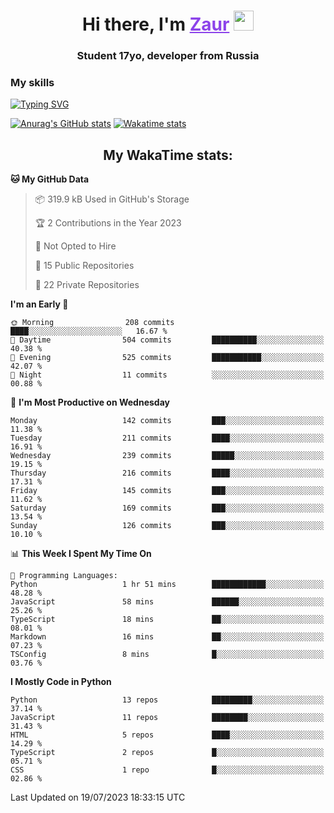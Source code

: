 <h1 align="center">
    Hi there, I'm 
    <a href="https://t.me/skyguy" target="_blank" style="color: #8C43EA">Zaur</a>
    <img src="https://github.com/blackcater/blackcater/raw/main/images/Hi.gif" height="32">
</h1>

<h3 align="center">
    Student 17yo, developer from Russia
</h3>  

### **My skills**
[![Typing SVG](https://readme-typing-svg.herokuapp.com?font=Oxanium&duration=3000&pause=1500&color=8C43EA&height=30&lines=Python:+FastAPI,+Flask,+Aiogram,+Telethon;SQL:+PostgreSQL,+SQLite;Javascript:+React.js;HTML,+CSS+(SCSS))](https://git.io/typing-svg)

[![Anurag's GitHub stats](https://github-readme-stats.vercel.app/api?username=mrskyguy&hide_title=true&count_private=true&show_icons=true&title_color=8C43EA&icon_color=BE57EA&bg_color=30,191919,341b56&text_color=B1B1B1&border_radius=10&hide_border=true)](https://github.com/anuraghazra/github-readme-stats)
[![Wakatime stats](https://github-readme-stats.vercel.app/api/wakatime?username=skyguy&hide_title=true&show_icons=true&title_color=8C43EA&icon_color=BE57EA&bg_color=30,191919,341b56&text_color=B1B1B1&border_radius=10&hide_border=true)](https://github.com/anuraghazra/github-readme-stats)


<h2 align="center"> My WakaTime stats: </h2>

<!--START_SECTION:waka-->
**🐱 My GitHub Data** 

> 📦 319.9 kB Used in GitHub's Storage 
 > 
> 🏆 2 Contributions in the Year 2023
 > 
> 🚫 Not Opted to Hire
 > 
> 📜 15 Public Repositories 
 > 
> 🔑 22 Private Repositories 
 > 
**I'm an Early 🐤** 

```text
🌞 Morning                208 commits         ████░░░░░░░░░░░░░░░░░░░░░   16.67 % 
🌆 Daytime                504 commits         ██████████░░░░░░░░░░░░░░░   40.38 % 
🌃 Evening                525 commits         ███████████░░░░░░░░░░░░░░   42.07 % 
🌙 Night                  11 commits          ░░░░░░░░░░░░░░░░░░░░░░░░░   00.88 % 
```
📅 **I'm Most Productive on Wednesday** 

```text
Monday                   142 commits         ███░░░░░░░░░░░░░░░░░░░░░░   11.38 % 
Tuesday                  211 commits         ████░░░░░░░░░░░░░░░░░░░░░   16.91 % 
Wednesday                239 commits         █████░░░░░░░░░░░░░░░░░░░░   19.15 % 
Thursday                 216 commits         ████░░░░░░░░░░░░░░░░░░░░░   17.31 % 
Friday                   145 commits         ███░░░░░░░░░░░░░░░░░░░░░░   11.62 % 
Saturday                 169 commits         ███░░░░░░░░░░░░░░░░░░░░░░   13.54 % 
Sunday                   126 commits         ███░░░░░░░░░░░░░░░░░░░░░░   10.10 % 
```


📊 **This Week I Spent My Time On** 

```text
💬 Programming Languages: 
Python                   1 hr 51 mins        ████████████░░░░░░░░░░░░░   48.28 % 
JavaScript               58 mins             ██████░░░░░░░░░░░░░░░░░░░   25.26 % 
TypeScript               18 mins             ██░░░░░░░░░░░░░░░░░░░░░░░   08.01 % 
Markdown                 16 mins             ██░░░░░░░░░░░░░░░░░░░░░░░   07.23 % 
TSConfig                 8 mins              █░░░░░░░░░░░░░░░░░░░░░░░░   03.76 % 
```

**I Mostly Code in Python** 

```text
Python                   13 repos            █████████░░░░░░░░░░░░░░░░   37.14 % 
JavaScript               11 repos            ████████░░░░░░░░░░░░░░░░░   31.43 % 
HTML                     5 repos             ████░░░░░░░░░░░░░░░░░░░░░   14.29 % 
TypeScript               2 repos             █░░░░░░░░░░░░░░░░░░░░░░░░   05.71 % 
CSS                      1 repo              █░░░░░░░░░░░░░░░░░░░░░░░░   02.86 % 
```




 Last Updated on 19/07/2023 18:33:15 UTC
<!--END_SECTION:waka-->
